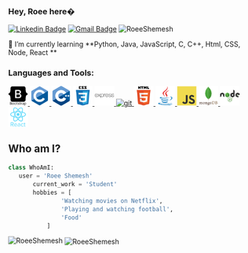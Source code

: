 ### Hey, Roee here�

[![Linkedin Badge](https://img.shields.io/badge/-DorSonego-blue?style=flat-square&logo=Linkedin&logoColor=white&link=https://www.linkedin.com/in/RoeeShemesh)](https://www.linkedin.com/in/RoeeShemesh) [![Gmail Badge](https://img.shields.io/badge/-roee4123@gmail.com-c14438?style=flat-square&logo=Gmail&logoColor=white&link=Roee4123@gmail.com)](Roee4123@gmail.com)  <img src="https://komarev.com/ghpvc/?username=RoeeShemesh" alt="RoeeShemesh" /> </p>


 🌱 I’m currently learning **Python, Java, JavaScript, C, C++, Html, CSS, Node, React **

<h3 align="left">Languages and Tools:</h3>
<p align="left"> <a href="https://getbootstrap.com" target="_blank" rel="noreferrer"> <img src="https://raw.githubusercontent.com/devicons/devicon/master/icons/bootstrap/bootstrap-plain-wordmark.svg" alt="bootstrap" width="40" height="40"/> </a> <a href="https://www.cprogramming.com/" target="_blank" rel="noreferrer"> <img src="https://raw.githubusercontent.com/devicons/devicon/master/icons/c/c-original.svg" alt="c" width="40" height="40"/> </a> <a href="https://www.w3schools.com/cpp/" target="_blank" rel="noreferrer"> <img src="https://raw.githubusercontent.com/devicons/devicon/master/icons/cplusplus/cplusplus-original.svg" alt="cplusplus" width="40" height="40"/> </a> <a href="https://www.w3schools.com/css/" target="_blank" rel="noreferrer"> <img src="https://raw.githubusercontent.com/devicons/devicon/master/icons/css3/css3-original-wordmark.svg" alt="css3" width="40" height="40"/> </a> <a href="https://expressjs.com" target="_blank" rel="noreferrer"> <img src="https://raw.githubusercontent.com/devicons/devicon/master/icons/express/express-original-wordmark.svg" alt="express" width="40" height="40"/> </a> <a href="https://git-scm.com/" target="_blank" rel="noreferrer"> <img src="https://www.vectorlogo.zone/logos/git-scm/git-scm-icon.svg" alt="git" width="40" height="40"/> </a> <a href="https://www.w3.org/html/" target="_blank" rel="noreferrer"> <img src="https://raw.githubusercontent.com/devicons/devicon/master/icons/html5/html5-original-wordmark.svg" alt="html5" width="40" height="40"/> </a> <a href="https://www.java.com" target="_blank" rel="noreferrer"> <img src="https://raw.githubusercontent.com/devicons/devicon/master/icons/java/java-original.svg" alt="java" width="40" height="40"/> </a> <a href="https://developer.mozilla.org/en-US/docs/Web/JavaScript" target="_blank" rel="noreferrer"> <img src="https://raw.githubusercontent.com/devicons/devicon/master/icons/javascript/javascript-original.svg" alt="javascript" width="40" height="40"/> </a> <a href="https://www.mongodb.com/" target="_blank" rel="noreferrer"> <img src="https://raw.githubusercontent.com/devicons/devicon/master/icons/mongodb/mongodb-original-wordmark.svg" alt="mongodb" width="40" height="40"/> </a> <a href="https://nodejs.org" target="_blank" rel="noreferrer"> <img src="https://raw.githubusercontent.com/devicons/devicon/master/icons/nodejs/nodejs-original-wordmark.svg" alt="nodejs" width="40" height="40"/> </a> <a href="https://reactjs.org/" target="_blank" rel="noreferrer"> <img src="https://raw.githubusercontent.com/devicons/devicon/master/icons/react/react-original-wordmark.svg" alt="react" width="40" height="40"/> </a> </p>

 ## Who am I?
 ```python
 class WhoAmI:
 	user = 'Roee Shemesh'
		current_work = 'Student'
		hobbies = [
				'Watching movies on Netflix',
				'Playing and watching football',
				'Food'
			]
 ```
<p><img align="left" src="https://github-readme-stats.vercel.app/api/top-langs?username=RoeeShemesh&show_icons=true&locale=en&layout=compact" alt="RoeeShemesh" /></p>

<p>&nbsp;<img align="center" src="https://github-readme-stats.vercel.app/api?username=RoeeShemesh&show_icons=true&locale=en" alt="RoeeShemesh" /></p>
